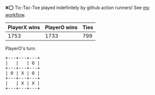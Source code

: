 :x::o: Tic-Tac-Toe played indefinitely by github action runners! See [my workflow](.github/workflows/play.yaml).

|PlayerX wins|PlayerO wins|Ties|
|-|-|-|
|1753|1733|799|

PlayerO's turn.

<pre>
+---+---+---+
|   |   | O |
+---+---+---+
| O | X | O |
+---+---+---+
|   | X | X |
+---+---+---+
</pre>